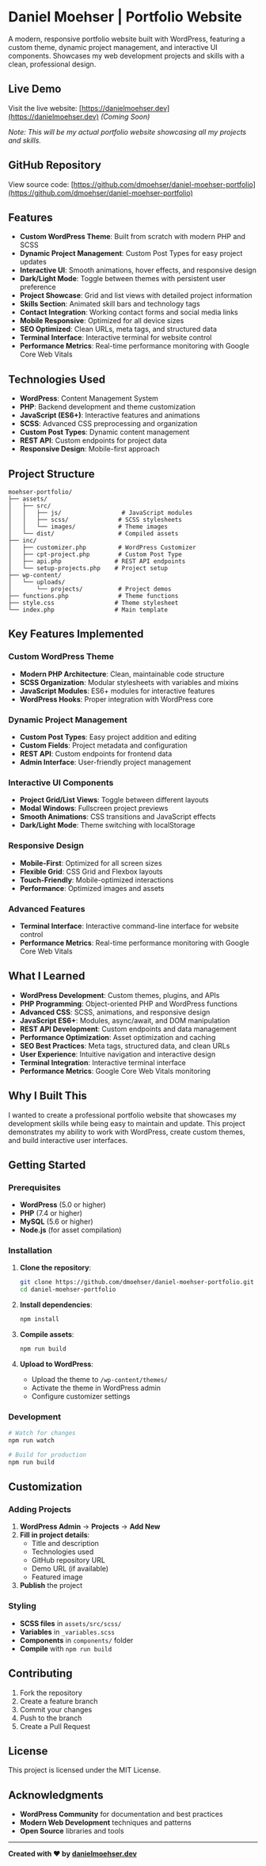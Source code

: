 # Daniel Moehser | Portfolio Website

A modern, responsive portfolio website built with WordPress, featuring a custom theme, dynamic project management, and interactive UI components. Showcases my web development projects and skills with a clean, professional design.

## Live Demo

Visit the live website: [https://danielmoehser.dev](https://danielmoehser.dev) *(Coming Soon)*

*Note: This will be my actual portfolio website showcasing all my projects and skills.*

## GitHub Repository

View source code: [https://github.com/dmoehser/daniel-moehser-portfolio](https://github.com/dmoehser/daniel-moehser-portfolio)

## Features

- **Custom WordPress Theme**: Built from scratch with modern PHP and SCSS
- **Dynamic Project Management**: Custom Post Types for easy project updates
- **Interactive UI**: Smooth animations, hover effects, and responsive design
- **Dark/Light Mode**: Toggle between themes with persistent user preference
- **Project Showcase**: Grid and list views with detailed project information
- **Skills Section**: Animated skill bars and technology tags
- **Contact Integration**: Working contact forms and social media links
- **Mobile Responsive**: Optimized for all device sizes
- **SEO Optimized**: Clean URLs, meta tags, and structured data
- **Terminal Interface**: Interactive terminal for website control
- **Performance Metrics**: Real-time performance monitoring with Google Core Web Vitals

## Technologies Used

- **WordPress**: Content Management System
- **PHP**: Backend development and theme customization
- **JavaScript (ES6+)**: Interactive features and animations
- **SCSS**: Advanced CSS preprocessing and organization
- **Custom Post Types**: Dynamic content management
- **REST API**: Custom endpoints for project data
- **Responsive Design**: Mobile-first approach

## Project Structure

```
moehser-portfolio/
├── assets/
│   ├── src/
│   │   ├── js/                 # JavaScript modules
│   │   ├── scss/              # SCSS stylesheets
│   │   └── images/            # Theme images
│   └── dist/                  # Compiled assets
├── inc/
│   ├── customizer.php         # WordPress Customizer
│   ├── cpt-project.php        # Custom Post Type
│   ├── api.php               # REST API endpoints
│   └── setup-projects.php    # Project setup
├── wp-content/
│   └── uploads/
│       └── projects/          # Project demos
├── functions.php              # Theme functions
├── style.css                 # Theme stylesheet
└── index.php                 # Main template
```

## Key Features Implemented

### Custom WordPress Theme
- **Modern PHP Architecture**: Clean, maintainable code structure
- **SCSS Organization**: Modular stylesheets with variables and mixins
- **JavaScript Modules**: ES6+ modules for interactive features
- **WordPress Hooks**: Proper integration with WordPress core

### Dynamic Project Management
- **Custom Post Types**: Easy project addition and editing
- **Custom Fields**: Project metadata and configuration
- **REST API**: Custom endpoints for frontend data
- **Admin Interface**: User-friendly project management

### Interactive UI Components
- **Project Grid/List Views**: Toggle between different layouts
- **Modal Windows**: Fullscreen project previews
- **Smooth Animations**: CSS transitions and JavaScript effects
- **Dark/Light Mode**: Theme switching with localStorage

### Responsive Design
- **Mobile-First**: Optimized for all screen sizes
- **Flexible Grid**: CSS Grid and Flexbox layouts
- **Touch-Friendly**: Mobile-optimized interactions
- **Performance**: Optimized images and assets

### Advanced Features
- **Terminal Interface**: Interactive command-line interface for website control
- **Performance Metrics**: Real-time performance monitoring with Google Core Web Vitals

## What I Learned

- **WordPress Development**: Custom themes, plugins, and APIs
- **PHP Programming**: Object-oriented PHP and WordPress functions
- **Advanced CSS**: SCSS, animations, and responsive design
- **JavaScript ES6+**: Modules, async/await, and DOM manipulation
- **REST API Development**: Custom endpoints and data management
- **Performance Optimization**: Asset optimization and caching
- **SEO Best Practices**: Meta tags, structured data, and clean URLs
- **User Experience**: Intuitive navigation and interactive design
- **Terminal Integration**: Interactive terminal interface
- **Performance Metrics**: Google Core Web Vitals monitoring

## Why I Built This

I wanted to create a professional portfolio website that showcases my development skills while being easy to maintain and update. This project demonstrates my ability to work with WordPress, create custom themes, and build interactive user interfaces.

## Getting Started

### Prerequisites
- **WordPress** (5.0 or higher)
- **PHP** (7.4 or higher)
- **MySQL** (5.6 or higher)
- **Node.js** (for asset compilation)

### Installation
1. **Clone the repository**:
   ```bash
   git clone https://github.com/dmoehser/daniel-moehser-portfolio.git
   cd daniel-moehser-portfolio
   ```

2. **Install dependencies**:
   ```bash
   npm install
   ```

3. **Compile assets**:
   ```bash
   npm run build
   ```

4. **Upload to WordPress**:
   - Upload the theme to `/wp-content/themes/`
   - Activate the theme in WordPress admin
   - Configure customizer settings

### Development
```bash
# Watch for changes
npm run watch

# Build for production
npm run build
```

## Customization

### Adding Projects
1. **WordPress Admin** → **Projects** → **Add New**
2. **Fill in project details**:
   - Title and description
   - Technologies used
   - GitHub repository URL
   - Demo URL (if available)
   - Featured image
3. **Publish** the project

### Styling
- **SCSS files** in `assets/src/scss/`
- **Variables** in `_variables.scss`
- **Components** in `components/` folder
- **Compile** with `npm run build`

## Contributing

1. Fork the repository
2. Create a feature branch
3. Commit your changes
4. Push to the branch
5. Create a Pull Request

## License

This project is licensed under the MIT License.

## Acknowledgments

- **WordPress Community** for documentation and best practices
- **Modern Web Development** techniques and patterns
- **Open Source** libraries and tools

---

**Created with ❤️ by [danielmoehser.dev](https://danielmoehser.dev)**
